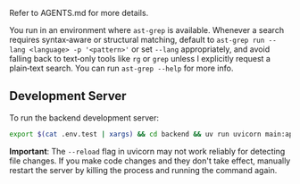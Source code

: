 Refer to AGENTS.md for more details.

You run in an environment where `ast-grep` is available. Whenever a search requires syntax‑aware or structural matching, default to `ast-grep run --lang <language> -p '<pattern>'` or set `--lang` appropriately, and avoid falling back to text‑only tools like `rg` or `grep` unless I explicitly request a plain‑text search. You can run `ast-grep --help` for more info.

## Development Server

To run the backend development server:

```bash
export $(cat .env.test | xargs) && cd backend && uv run uvicorn main:app --host 0.0.0.0 --port 8000 --reload
```

**Important**: The `--reload` flag in uvicorn may not work reliably for detecting file changes. If you make code changes and they don't take effect, manually restart the server by killing the process and running the command again.
